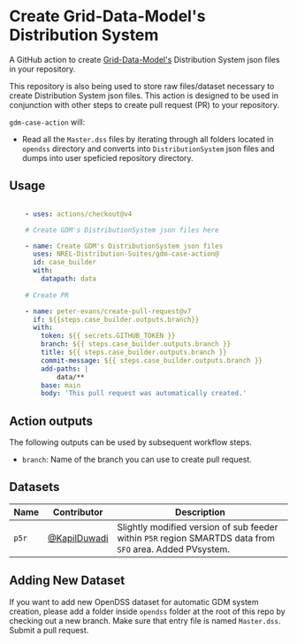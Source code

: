 # Create Grid-Data-Model's Distribution System

A GitHub action to create [Grid-Data-Model's](https://github.com/NREL-Distribution-Suites/grid-data-models) Distribution System json files in your repository.

This repository is also being used to store raw files/dataset necessary to create Distribution System json files. This action is designed to be used in conjunction with other steps to create pull request (PR) to your repository. 

`gdm-case-action` will:

* Read all the `Master.dss` files by iterating through all folders located in `opendss` directory and converts into `DistributionSystem` json files and dumps into user speficied repository directory.

## Usage

```yml

    - uses: actions/checkout@v4

    # Create GDM's DistributionSystem json files here

    - name: Create GDM's DistributionSystem json files
      uses: NREL-Distribution-Suites/gdm-case-action@
      id: case_builder
      with:
        datapath: data
    
    # Create PR

    - name: peter-evans/create-pull-request@v7
      if: ${{steps.case_builder.outputs.branch}}
      with:
        token: ${{ secrets.GITHUB_TOKEN }}
        branch: ${{ steps.case_builder.outputs.branch }}
        title: ${{ steps.case_builder.outputs.branch }}
        commit-message: ${{ steps.case_builder.outputs.branch }}
        add-paths: |
            data/**
        base: main
        body: 'This pull request was automatically created.'
```

## Action outputs

The following outputs can be used by subsequent workflow steps.

* `branch`: Name of the branch you can use to create pull request.

## Datasets

| Name | Contributor | Description |
|------|------------|--------------|
| `p5r` | [@KapilDuwadi](https://github.com/KapilDuwadi) |  Slightly modified version of sub feeder within `P5R` region SMARTDS data from `SFO` area. Added PVsystem.

## Adding New Dataset

If you want to add new OpenDSS dataset for automatic GDM system creation, please add a folder inside `opendss` folder at the root of this repo by checking out a new branch. Make sure that entry file is named `Master.dss`. Submit a pull request. 